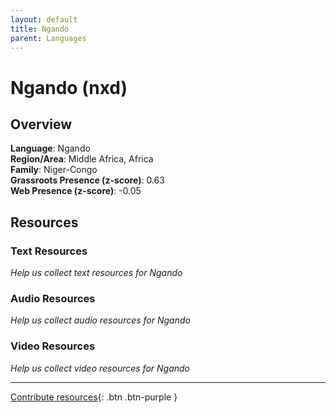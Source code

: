 ```yaml
---
layout: default
title: Ngando
parent: Languages
---
```


# Ngando (nxd)

## Overview

**Language**: Ngando  
**Region/Area**: Middle Africa, Africa  
**Family**: Niger-Congo  
**Grassroots Presence (z-score)**: 0.63  
**Web Presence (z-score)**: -0.05  

## Resources

### Text Resources
*Help us collect text resources for Ngando*

### Audio Resources
*Help us collect audio resources for Ngando*

### Video Resources
*Help us collect video resources for Ngando*

---

[Contribute resources](https://forms.office.com/e/1SfLJx3u1r){: .btn .btn-purple }
